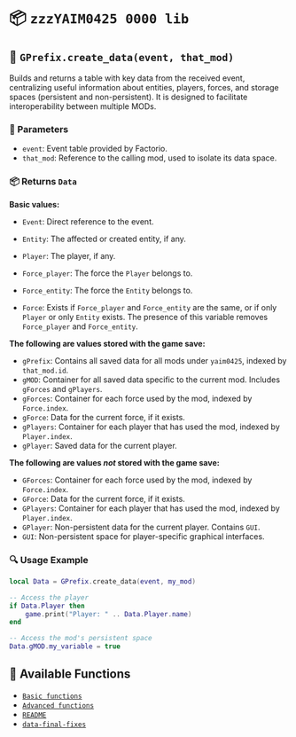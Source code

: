 # 📦 `zzzYAIM0425 0000 lib`

## 🔹 `GPrefix.create_data(event, that_mod)`

Builds and returns a table with key data from the received event, centralizing useful information about entities, players, forces, and storage spaces (persistent and non-persistent). It is designed to facilitate interoperability between multiple MODs.

### 📌 Parameters
- `event`: Event table provided by Factorio.
- `that_mod`: Reference to the calling mod, used to isolate its data space.

### 📦 Returns `Data`

**Basic values:**
- `Event`: Direct reference to the event.
- `Entity`: The affected or created entity, if any.
- `Player`: The player, if any.

- `Force_player`: The force the `Player` belongs to.
- `Force_entity`: The force the `Entity` belongs to.
- `Force`: Exists if `Force_player` and `Force_entity` are the same, or if only `Player` or only `Entity` exists. The presence of this variable removes `Force_player` and `Force_entity`.

**The following are values stored with the game save:**
- `gPrefix`: Contains all saved data for all mods under `yaim0425`, indexed by `that_mod.id`.
- `gMOD`: Container for all saved data specific to the current mod. Includes `gForces` and `gPlayers`.
- `gForces`: Container for each force used by the mod, indexed by `Force.index`.
- `gForce`: Data for the current force, if it exists.
- `gPlayers`: Container for each player that has used the mod, indexed by `Player.index`.
- `gPlayer`: Saved data for the current player.

**The following are values *not* stored with the game save:**
- `GForces`: Container for each force used by the mod, indexed by `Force.index`.
- `GForce`: Data for the current force, if it exists.
- `GPlayers`: Container for each player that has used the mod, indexed by `Player.index`.
- `GPlayer`: Non-persistent data for the current player. Contains `GUI`.
- `GUI`: Non-persistent space for player-specific graphical interfaces.

### 🔍 Usage Example

```lua
local Data = GPrefix.create_data(event, my_mod)

-- Access the player
if Data.Player then
    game.print("Player: " .. Data.Player.name)
end

-- Access the mod's persistent space
Data.gMOD.my_variable = true
```

## 📘 Available Functions

- [`Basic functions`](https://github.com/yaim0425/zzzYAIM0425-0000-lib/blob/main/Doc/En/Basic%20functions.md)  
- [`Advanced functions`](https://github.com/yaim0425/zzzYAIM0425-0000-lib/blob/main/Doc/En/Advanced%20functions.md)  
- [`README`](https://github.com/yaim0425/zzzYAIM0425-0000-lib/blob/main/README.md)
- [`data-final-fixes`](https://github.com/yaim0425/zzzYAIM0425-0000-lib/blob/main/Doc/En/data-final-fixes.md)
